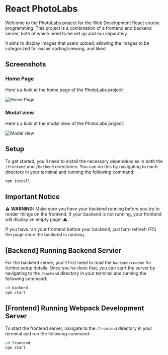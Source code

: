 # React PhotoLabs

Welcome to the PhotoLabs project for the Web Development React course programming. This project is a combination of a frontend and backend server, both of which need to be set up and run separately.

It aims to display images that users upload, allowing the images to be categorized for easier sorting/viewing, and liked.

## Screenshots

### Home Page

Here's a look at the home page of the PhotoLabs project:

![Home Page](/path/to/homepage/screenshot.png)

### Modal view

Here's a look at the modal view of the PhotoLabs project:

![Modal view](/path/to/modalview/screenshot.png)


## Setup

To get started, you'll need to install the necessary dependencies in both the `/frontend` and `/backend` directories. You can do this by navigating to each directory in your terminal and running the following command:

```bash
npm install
```

## Important Notice

⚠️ **WARNING:** Make sure you have your backend running before you try to render things on the frontend. If your backend is not running, your frontend will display an empty page! ⚠️

If you have ran your frontend before your backend, just hard refresh (F5) the page once the backend is running.

## [Backend] Running Backend Servier

For the backend server, you'll first need to read the `backend/readme` for further setup details. Once you've done that, you can start the server by navigating to the `/backend` directory in your terminal and running the following command:

```bash
cd backend
npm start
```

## [Frontend] Running Webpack Development Server

To start the frontend server, navigate to the `/frontend` directory in your terminal and run the following command:

```bash
cd frontend
npm start
```
